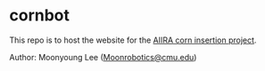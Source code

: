 # cornbot
This repo is to host the website for the [AIIRA corn insertion project](https://kantor-lab.github.io/cornbot/).


Author: Moonyoung Lee (Moonrobotics@cmu.edu)

